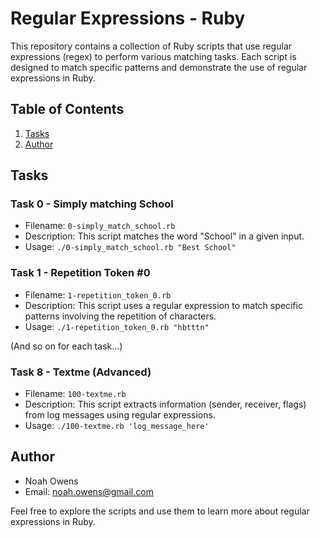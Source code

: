 # Regular Expressions - Ruby

This repository contains a collection of Ruby scripts that use regular expressions (regex) to perform various matching tasks. Each script is designed to match specific patterns and demonstrate the use of regular expressions in Ruby.

## Table of Contents

1. [Tasks](#tasks)
2. [Author](#author)

## Tasks

### Task 0 - Simply matching School

- Filename: `0-simply_match_school.rb`
- Description: This script matches the word "School" in a given input.
- Usage: `./0-simply_match_school.rb "Best School"`

### Task 1 - Repetition Token #0

- Filename: `1-repetition_token_0.rb`
- Description: This script uses a regular expression to match specific patterns involving the repetition of characters.
- Usage: `./1-repetition_token_0.rb "hbtttn"`

(And so on for each task...)

### Task 8 - Textme (Advanced)

- Filename: `100-textme.rb`
- Description: This script extracts information (sender, receiver, flags) from log messages using regular expressions.
- Usage: `./100-textme.rb 'log_message_here'`

## Author

- Noah Owens
- Email: noah.owens@gmail.com

Feel free to explore the scripts and use them to learn more about regular expressions in Ruby.
